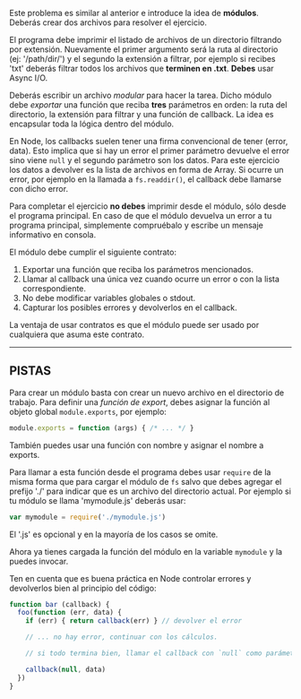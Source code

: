Este problema es similar al anterior e introduce la idea de **módulos**. Deberás crear dos archivos para resolver el ejercicio.

El programa debe imprimir el listado de archivos de un directorio filtrando por extensión. Nuevamente el primer argumento será la ruta al directorio (ej: '/path/dir/') y el segundo la extensión a filtrar, por ejemplo si recibes 'txt' deberás filtrar todos los archivos que **terminen en .txt**. **Debes** usar Async I/O.

Deberás escribir un archivo *modular* para hacer la tarea. Dicho módulo debe *exportar* una función que reciba **tres** parámetros en orden: la ruta del directorio, la extensión para filtrar y una función de callback. La idea es encapsular toda la lógica dentro del módulo.

En Node, los callbacks suelen tener una firma convencional de tener (error, data). Esto implica que si hay un error el primer parámetro devuelve el error sino viene `null` y el segundo parámetro son los datos. Para este ejercicio los datos a devolver es la lista de archivos en forma de Array. Si ocurre un error, por ejemplo en la llamada a `fs.readdir()`, el callback debe llamarse con dicho error.

Para completar el ejercicio **no debes** imprimir desde el módulo, sólo desde el programa principal. En caso de que el módulo devuelva un error a tu programa principal, simplemente compruébalo y escribe un mensaje informativo en consola.

El módulo debe cumplir el siguiente contrato:
1. Exportar una función que reciba los parámetros mencionados.
2. Llamar al callback una única vez cuando ocurre un error o con la lista correspondiente.
3. No debe modificar variables globales o stdout.
4. Capturar los posibles errores y devolverlos en el callback.

La ventaja de usar contratos es que el módulo puede ser usado por cualquiera que asuma este contrato.

----------------------------------------------------------------------
## PISTAS

Para crear un módulo basta con crear un nuevo archivo en el directorio de trabajo. Para definir una *función de export*, debes asignar la función al objeto global `module.exports`, por ejemplo:

```js
module.exports = function (args) { /* ... */ }
```

También puedes usar una función con nombre y asignar el nombre a exports.

Para llamar a esta función desde el programa debes usar `require` de la misma forma que para cargar el módulo de `fs` salvo que debes agregar el prefijo './' para indicar que es un archivo del directorio actual. Por ejemplo si tu módulo se llama 'mymodule.js' deberás usar:

```js
var mymodule = require('./mymodule.js')
```

El '.js' es opcional y en la mayoría de los casos se omite.

Ahora ya tienes cargada la función del módulo en la variable `mymodule` y la puedes invocar.

Ten en cuenta que es buena práctica en Node controlar errores y devolverlos bien al principio del código:

```js
function bar (callback) {
  foo(function (err, data) {
    if (err) { return callback(err) } // devolver el error

    // ... no hay error, continuar con los cálculos.

    // si todo termina bien, llamar el callback con `null` como parámetro de error

    callback(null, data)
  })
}
```
